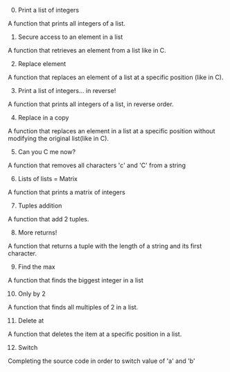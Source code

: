 0. Print a list of integers

A function that prints all integers of a list.

1. Secure access to an element in a list

A function that retrieves an element from a list like in C.

2. Replace element

A function that replaces an element of a list at a specific position (like in C).

3. Print a list of integers... in reverse!

A function that prints all integers of a list, in reverse order.

4. Replace in a copy

A function that replaces an element in a list at a specific position without modifying the original list(like in C).

5. Can you C me now?

A function that removes all characters 'c' and 'C' from a string

6. Lists of lists = Matrix

A function that prints a matrix of integers

7. Tuples addition

A function that add 2 tuples.

8. More returns!

A function that returns a tuple with the length of a string and its first character.

9. Find the max

A function that finds the biggest integer in a list

10. Only by 2

A function that finds all multiples of 2 in a list.

11. Delete at

A function that deletes the item at a specific position in a list.

12. Switch

Completing the source code in order to switch value of 'a' and 'b'
